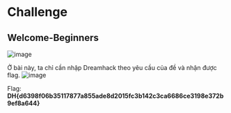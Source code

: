 # **Challenge** 
## Welcome-Beginners 


![image](https://github.com/user-attachments/assets/df003282-b3c0-4f40-a2db-3fc5bcace36d)

Ở bài này, ta chỉ cần nhập Dreamhack theo yêu cầu của đề và nhận được flag. 
![image](https://github.com/user-attachments/assets/336b3fb9-443b-4e00-92f9-171932b523b3)

Flag: **DH{d6398f06b35117877a855ade8d2015fc3b142c3ca6686ce3198e372b9ef8a644}**
